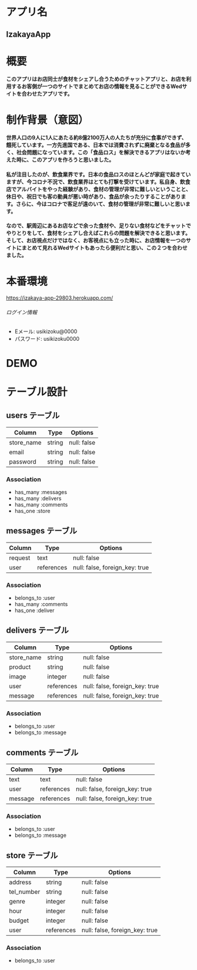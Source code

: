#  アプリ名
## IzakayaApp


# 概要
#### このアプリはお店同士が食材をシェアし合うためのチャットアプリと、お店を利用するお客側が一つのサイトでまとめてお店の情報を見ることができるWedサイトを合わせたアプリです。


# 制作背景（意図）
#### 世界人口の9人に1人にあたる約8億2100万人の人たちが充分に食事ができず、餓死しています。一方先進国である、日本では消費されずに廃棄となる食品が多く、社会問題になっています。この「食品ロス」を解決できるアプリはないか考えた時に、このアプリを作ろうと思いました。
#### 私が注目したのが、飲食業界です。日本の食品ロスのほとんどが家庭で起きていますが、今コロナ不況で、飲食業界はとても打撃を受けています。私自身、飲食店でアルバイトをやった経験があり、食材の管理が非常に難しいということと、休日や、祝日でも客の動員が悪い時があり、食品が余ったりすることがあります。さらに、今はコロナで客足が遠のいて、食材の管理が非常に難しいと思います。
#### なので、駅周辺にあるお店などで余った食材や、足りない食材などをチャットでやりとりをして、食材をシェアし合えばこれらの問題を解決できると思います。そして、お店視点だけではなく、お客視点にも立った時に、お店情報を一つのサイトにまとめて見れるWedサイトもあったら便利だと思い、この２つを合わせました。

# 本番環境
<https://izakaya-app-29803.herokuapp.com/>

###### ログイン情報

* Eメール: usikizoku@0000
* パスワード: usikizoku0000

 # DEMO
 





# テーブル設計

## users テーブル

| Column     | Type    | Options     |
| -----------| ------- | ----------- |
| store_name | string  | null: false |
| email      | string  | null: false |
| password   | string  | null: false |



### Association

- has_many :messages
- has_many :delivers
- has_many :comments
- has_one :store

## messages テーブル

| Column  | Type        | Options     |
| --------| ----------- | ----------- |
| request | text        | null: false |
|  user   | references  | null: false, foreign_key: true |

### Association

- belongs_to :user
- has_many :comments
- has_one :deliver

## delivers テーブル

| Column    | Type       | Options                        |
| --------- | ---------- | ------------------------------ |
|store_name |  string    | null: false                    |
| product   |  string    | null: false                    |
|  image    |  integer   | null: false                    |
|  user     | references | null: false, foreign_key: true |
| message   | references | null: false, foreign_key: true |

### Association

- belongs_to :user
- belongs_to :message


## comments テーブル

| Column  | Type       | Options                        |
| --------| ---------- | ------------------------------ |
|  text   |  text      | null: false                    |
|  user   | references | null: false, foreign_key: true |
| message | references | null: false, foreign_key: true |

### Association

- belongs_to :user
- belongs_to :message

## store テーブル

| Column     | Type    | Options     |
| ---------- | --------| ------------|
| address    | string  | null: false |
| tel_number | string  | null: false |
| genre      | integer | null: false |
| hour       | integer | null: false |
| budget     | integer | null: false |
| user    | references | null: false, foreign_key: true |


### Association

- belongs_to :user
